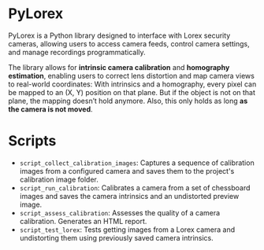 # PyLorex

PyLorex is a Python library designed to interface with Lorex security cameras, allowing users to access camera feeds, control camera settings, and manage recordings programmatically.

The library allows for **intrinsic camera calibration** and **homography estimation**, enabling users to correct lens distortion and map camera views to real-world coordinates: With intrinsics and a homography, every pixel can be mapped to an (X, Y) position on that plane. But if the object is not on that plane, the mapping doesn’t hold anymore. Also, this only holds as long **as the camera is not moved**.

# Scripts

+ `script_collect_calibration_images`: Captures a sequence of calibration images from a configured camera and saves them to the project's calibration image folder.
+ `script_run_calibration`: Calibrates a camera from a set of chessboard images and saves the camera intrinsics and an undistorted preview image.
+ `script_assess_calibration`: Assesses the quality of a camera calibration. Generates an HTML report.
+ `script_test_lorex`: Tests getting images from a Lorex camera and undistorting them using previously saved camera intrinsics.